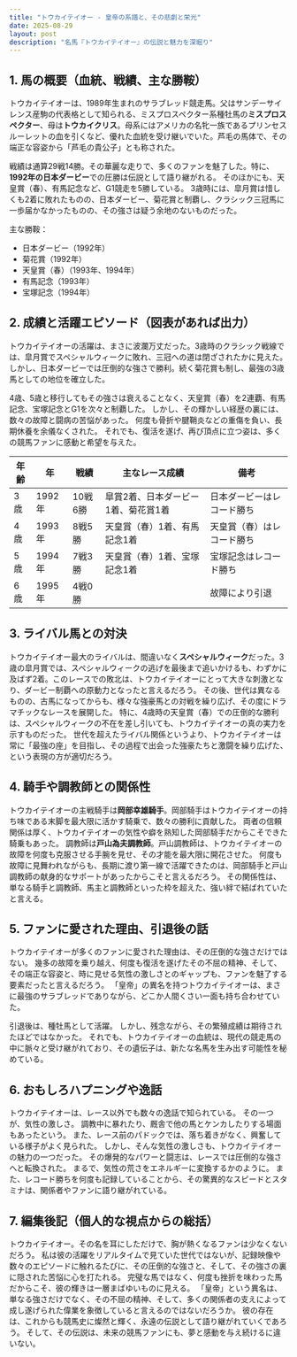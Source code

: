 ```yaml
---
title: "トウカイテイオー - 皇帝の系譜と、その悲劇と栄光"
date: 2025-08-29
layout: post
description: "名馬『トウカイテイオー』の伝説と魅力を深堀り"
---
```


## 1. 馬の概要（血統、戦績、主な勝鞍）

トウカイテイオーは、1989年生まれのサラブレッド競走馬。父はサンデーサイレンス産駒の代表格として知られる、ミスプロスペクター系種牡馬の**ミスプロスペクター**、母は**トウカイクリス**。母系にはアメリカの名牝一族であるプリンセスルーレットの血を引くなど、優れた血統を受け継いでいた。芦毛の馬体で、その端正な容姿から「芦毛の貴公子」とも称された。

戦績は通算29戦14勝。その華麗な走りで、多くのファンを魅了した。特に、**1992年の日本ダービー**での圧勝は伝説として語り継がれる。  そのほかにも、天皇賞（春）、有馬記念など、G1競走を5勝している。  3歳時には、皐月賞は惜しくも2着に敗れたものの、日本ダービー、菊花賞と制覇し、クラシック三冠馬に一歩届かなかったものの、その強さは疑う余地のないものだった。

主な勝鞍：

* 日本ダービー（1992年）
* 菊花賞（1992年）
* 天皇賞（春）（1993年、1994年）
* 有馬記念（1993年）
* 宝塚記念（1994年）


## 2. 成績と活躍エピソード（図表があれば出力）

トウカイテイオーの活躍は、まさに波瀾万丈だった。3歳時のクラシック戦線では、皐月賞でスペシャルウィークに敗れ、三冠への道は閉ざされたかに見えた。しかし、日本ダービーでは圧倒的な強さで勝利。続く菊花賞も制し、最強の3歳馬としての地位を確立した。

4歳、5歳と移行してもその強さは衰えることなく、天皇賞（春）を2連覇、有馬記念、宝塚記念とG1を次々と制覇した。  しかし、その輝かしい経歴の裏には、数々の故障と闘病の苦悩があった。  何度も骨折や腱鞘炎などの重傷を負い、長期休養を余儀なくされた。  それでも、復活を遂げ、再び頂点に立つ姿は、多くの競馬ファンに感動と希望を与えた。


| 年齢 | 年 | 戦績 | 主なレース成績 | 備考 |
|---|---|---|---|---|
| 3歳 | 1992年 | 10戦6勝 | 皐賞2着、日本ダービー1着、菊花賞1着 |  日本ダービーはレコード勝ち |
| 4歳 | 1993年 | 8戦5勝 | 天皇賞（春）1着、有馬記念1着 | 天皇賞（春）はレコード勝ち |
| 5歳 | 1994年 | 7戦3勝 | 天皇賞（春）1着、宝塚記念1着 |  宝塚記念はレコード勝ち |
| 6歳 | 1995年 | 4戦0勝 |  |  故障により引退 |


## 3. ライバル馬との対決

トウカイテイオー最大のライバルは、間違いなく**スペシャルウィーク**だった。3歳の皐月賞では、スペシャルウィークの逃げを最後まで追いかけるも、わずかに及ばず2着。このレースでの敗北は、トウカイテイオーにとって大きな刺激となり、ダービー制覇への原動力となったと言えるだろう。  その後、世代は異なるものの、古馬になってからも、様々な強豪馬との対戦を繰り広げ、その度にドラマチックなレースを展開した。  特に、4歳時の天皇賞（春）での圧倒的な勝利は、スペシャルウィークの不在を差し引いても、トウカイテイオーの真の実力を示すものだった。  世代を超えたライバル関係というより、トウカイテイオーは常に「最強の座」を目指し、その過程で出会った強豪たちと激闘を繰り広げた、という表現の方が適切だろう。


## 4. 騎手や調教師との関係性

トウカイテイオーの主戦騎手は**岡部幸雄騎手**。岡部騎手はトウカイテイオーの持ち味である末脚を最大限に活かす騎乗で、数々の勝利に貢献した。  両者の信頼関係は厚く、トウカイテイオーの気性や癖を熟知した岡部騎手だからこそできた騎乗もあった。  調教師は**戸山為夫調教師**。戸山調教師は、トウカイテイオーの故障を何度も克服させる手腕を見せ、その才能を最大限に開花させた。  何度も故障に見舞われながらも、長期に渡り第一線で活躍できたのは、岡部騎手と戸山調教師の献身的なサポートがあったからこそと言えるだろう。  その関係性は、単なる騎手と調教師、馬主と調教師といった枠を超えた、強い絆で結ばれていたと言える。


## 5. ファンに愛された理由、引退後の話

トウカイテイオーが多くのファンに愛された理由は、その圧倒的な強さだけではない。  幾多の故障を乗り越え、何度も復活を遂げたその不屈の精神、そして、その端正な容姿と、時に見せる気性の激しさとのギャップも、ファンを魅了する要素だったと言えるだろう。  「皇帝」の異名を持つトウカイテイオーは、まさに最強のサラブレッドでありながら、どこか人間くさい一面も持ち合わせていた。

引退後は、種牡馬として活躍。  しかし、残念ながら、その繁殖成績は期待されたほどではなかった。  それでも、トウカイテイオーの血統は、現代の競走馬の中に脈々と受け継がれており、その遺伝子は、新たな名馬を生み出す可能性を秘めている。


## 6. おもしろハプニングや逸話

トウカイテイオーは、レース以外でも数々の逸話で知られている。  その一つが、気性の激しさ。  調教中に暴れたり、厩舎で他の馬とケンカしたりする場面もあったという。  また、レース前のパドックでは、落ち着きがなく、興奮している様子がよく見られた。  しかし、そんな気性の激しさも、トウカイテイオーの魅力の一つだった。  その爆発的なパワーと闘志は、レースでは圧倒的な強さへと転換された。  まるで、気性の荒さをエネルギーに変換するかのように。  また、レコード勝ちを何度も記録していることから、その驚異的なスピードとスタミナは、関係者やファンに語り継がれている。


## 7. 編集後記（個人的な視点からの総括）

トウカイテイオー。その名を耳にしただけで、胸が熱くなるファンは少なくないだろう。  私は彼の活躍をリアルタイムで見ていた世代ではないが、記録映像や数々のエピソードに触れるたびに、その圧倒的な強さと、そして、その強さの裏に隠された苦悩に心を打たれる。  完璧な馬ではなく、何度も挫折を味わった馬だからこそ、彼の輝きは一層まばゆいものに見える。  「皇帝」という異名は、単なる強さだけでなく、その不屈の精神、そして、多くの関係者の支えによって成し遂げられた偉業を象徴していると言えるのではないだろうか。  彼の存在は、これからも競馬史に燦然と輝く、永遠の伝説として語り継がれていくであろう。  そして、その伝説は、未来の競馬ファンにも、夢と感動を与え続けるに違いない。
